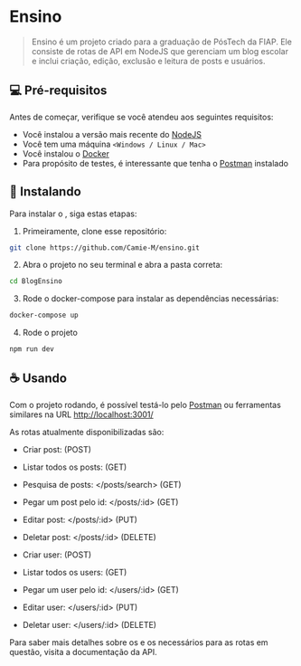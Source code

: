 # Ensino

> Ensino é um projeto criado para a graduação de PósTech da FIAP. Ele consiste de rotas de API em NodeJS que gerenciam um blog escolar e inclui criação, edição, exclusão e leitura de posts e usuários. 

## 💻 Pré-requisitos

Antes de começar, verifique se você atendeu aos seguintes requisitos:

- Você instalou a versão mais recente do [NodeJS](https://nodejs.org/pt)
- Você tem uma máquina `<Windows / Linux / Mac>`
- Você instalou o [Docker](https://www.docker.com/)
- Para propósito de testes, é interessante que tenha o [Postman](https://www.postman.com/) instalado

## 🚀 Instalando <ensino>

Para instalar o <ensino>, siga estas etapas:

1. Primeiramente, clone esse repositório:

```bash
git clone https://github.com/Camie-M/ensino.git
```

2. Abra o projeto no seu terminal e abra a pasta correta:

```bash
cd BlogEnsino
```

3. Rode o docker-compose para instalar as dependências necessárias:

```bash
docker-compose up
```

4. Rode o projeto

```bash
npm run dev
```

## ☕ Usando <ensino>

Com o projeto rodando, é possível testá-lo pelo [Postman](https://www.postman.com/) ou ferramentas similares na URL <http://localhost:3001/>

As rotas atualmente disponibilizadas são:
- Criar post: </posts> (POST)
- Listar todos os posts: </posts> (GET)
- Pesquisa de posts: </posts/search> (GET)
- Pegar um post pelo id: </posts/:id> (GET)
- Editar post: </posts/:id> (PUT)
- Deletar post: </posts/:id> (DELETE)
  
- Criar user: </users> (POST)
- Listar todos os users: </users> (GET)
- Pegar um user pelo id: </users/:id> (GET)
- Editar user: </users/:id> (PUT)
- Deletar user: </users/:id> (DELETE)

Para saber mais detalhes sobre os <headers> e os <body> necessários para as rotas em questão, visita a documentação da API.
